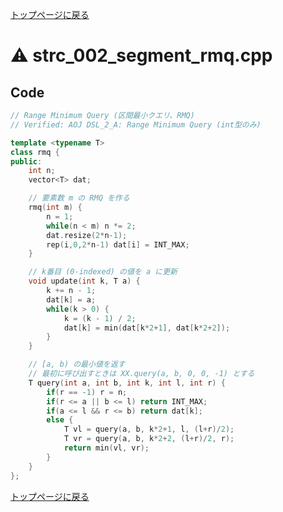 <!-- mathjax config similar to math.stackexchange -->
<script type="text/x-mathjax-config">
MathJax.Hub.Config({
  jax: ["input/TeX", "output/HTML-CSS"],
  tex2jax: {
    inlineMath: [ ['$', '$'] ],
    displayMath: [ ['$$', '$$']],
    processEscapes: true,
    skipTags: ['script', 'noscript', 'style', 'textarea', 'pre', 'code']
  },
  messageStyle: "none",
  "HTML-CSS": { preferredFont: "TeX", availableFonts: ["STIX","TeX"] }
});
</script>
<script src="http://cdn.mathjax.org/mathjax/latest/MathJax.js?config=TeX-AMS_HTML" type="text/javascript"></script>

<script type="text/javascript" src="https://cdnjs.cloudflare.com/ajax/libs/jquery/3.4.1/jquery.min.js"></script>
<link rel="stylesheet" href="../css/copy-button.css" />
<script type="text/javascript" src="../js/balloons.js"></script>
<script type="text/javascript" src="../js/copy-button.js"></script>



[トップページに戻る](../index.html)

# :warning: strc\_002\_segment\_rmq.cpp

## Code

```cpp
// Range Minimum Query (区間最小クエリ、RMQ)
// Verified: AOJ DSL_2_A: Range Minimum Query (int型のみ)

template <typename T>
class rmq {
public:
    int n;
    vector<T> dat;

    // 要素数 m の RMQ を作る
    rmq(int m) {
        n = 1;
        while(n < m) n *= 2;
        dat.resize(2*n-1);
        rep(i,0,2*n-1) dat[i] = INT_MAX;
    }

    // k番目 (0-indexed) の値を a に更新
    void update(int k, T a) {
        k += n - 1;
        dat[k] = a;
        while(k > 0) {
            k = (k - 1) / 2;
            dat[k] = min(dat[k*2+1], dat[k*2+2]);
        }
    }

    // [a, b) の最小値を返す
    // 最初に呼び出すときは XX.query(a, b, 0, 0, -1) とする
    T query(int a, int b, int k, int l, int r) {
        if(r == -1) r = n;
        if(r <= a || b <= l) return INT_MAX;
        if(a <= l && r <= b) return dat[k];
        else {
            T vl = query(a, b, k*2+1, l, (l+r)/2);
            T vr = query(a, b, k*2+2, (l+r)/2, r);
            return min(vl, vr);
        }
    }
};
```

[トップページに戻る](../index.html)
